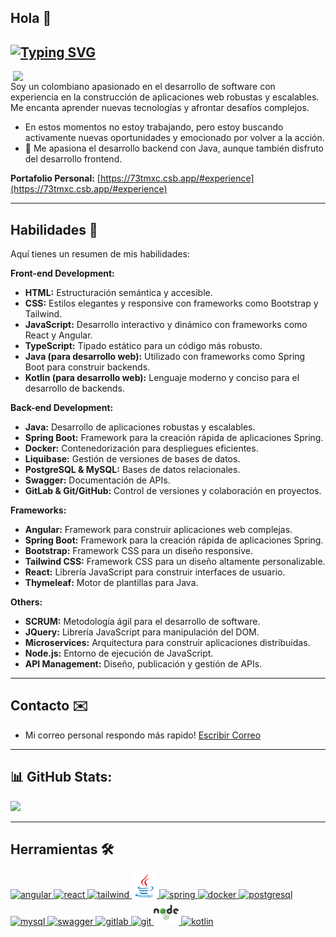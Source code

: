 Hola 👋
--- 
[![Typing SVG](https://readme-typing-svg.demolab.com/?lines=I´m+Johan+Morales+🔥;Software+Developer+;Building+Amazing+Things)](https://git.io/typing-svg)
--- 

<img src="https://media.giphy.com/media/qgQUggAC3Pfv687qPC/giphy.gif" width="500" align="right">

Soy un colombiano apasionado en el desarrollo de software con experiencia en la construcción de aplicaciones web robustas y escalables. Me encanta aprender nuevas tecnologías y afrontar desafíos complejos.

* En estos momentos no estoy trabajando, pero estoy buscando activamente nuevas oportunidades y emocionado por volver a la acción.
* 💙  Me apasiona el desarrollo backend con Java, aunque también disfruto del desarrollo frontend.

**Portafolio Personal:** [https://73tmxc.csb.app/#experience](https://73tmxc.csb.app/#experience)

---

## Habilidades 🚀

Aquí tienes un resumen de mis habilidades:

**Front-end Development:**

* **HTML:** Estructuración semántica y accesible.
* **CSS:** Estilos elegantes y responsive con frameworks como Bootstrap y Tailwind.
* **JavaScript:** Desarrollo interactivo y dinámico con frameworks como React y Angular.
* **TypeScript:** Tipado estático para un código más robusto.
* **Java (para desarrollo web):**  Utilizado con frameworks como Spring Boot para construir backends.
* **Kotlin (para desarrollo web):**  Lenguaje moderno y conciso para el desarrollo de backends.

**Back-end Development:**

* **Java:** Desarrollo de aplicaciones robustas y escalables.
* **Spring Boot:** Framework para la creación rápida de aplicaciones Spring.
* **Docker:** Contenedorización para despliegues eficientes.
* **Liquibase:** Gestión de versiones de bases de datos.
* **PostgreSQL & MySQL:** Bases de datos relacionales.
* **Swagger:** Documentación de APIs.
* **GitLab & Git/GitHub:** Control de versiones y colaboración en proyectos.

**Frameworks:**

* **Angular:** Framework para construir aplicaciones web complejas.
* **Spring Boot:** Framework para la creación rápida de aplicaciones Spring.
* **Bootstrap:** Framework CSS para un diseño responsive.
* **Tailwind CSS:**  Framework CSS para un diseño altamente personalizable.
* **React:**  Librería JavaScript para construir interfaces de usuario.
* **Thymeleaf:**  Motor de plantillas para Java.

**Others:**

* **SCRUM:** Metodología ágil para el desarrollo de software.
* **JQuery:**  Librería JavaScript para manipulación del DOM.
* **Microservices:** Arquitectura para construir aplicaciones distribuidas.
* **Node.js:**  Entorno de ejecución de JavaScript.
* **API Management:** Diseño, publicación y gestión de APIs.


---

## Contacto ✉️

- Mi correo personal respondo más rapido! [Escribir Correo](https://johanmorales211@gmail.com)

---

## 📊 GitHub Stats:

![](https://github-readme-stats.vercel.app/api/top-langs/?username=Helleg0&theme=dark&hide_border=true&include_all_commits=false&count_private=true&layout=compact)

---

## Herramientas 🛠️

<p align="left"> 
  <a href="https://angular.io/" target="_blank"> <img src="https://www.vectorlogo.zone/logos/angular/angular-ar21.svg" alt="angular" width="40" height="40"/> </a>
  <a href="https://es.react.dev/" target="_blank"> <img src="https://www.vectorlogo.zone/logos/reactjs/reactjs-icon.svg" alt="react" width="40" height="40"/> </a>
  <a href="https://tailwindui.com/" target="_blank"> <img src="https://www.vectorlogo.zone/logos/tailwindcss/tailwindcss-icon.svg" alt="tailwind" width="40" height="40"/> </a>
  <a href="https://www.java.com" target="_blank"> <img src="https://raw.githubusercontent.com/devicons/devicon/master/icons/java/java-original.svg" alt="java" width="40" height="40"/> </a>
  <a href="https://spring.io/" target="_blank"> <img src="https://www.vectorlogo.zone/logos/springio/springio-icon.svg" alt="spring" width="40" height="40"/> </a>
  <a href="https://www.docker.com/" target="_blank"> <img src="https://www.vectorlogo.zone/logos/docker/docker-official.svg" alt="docker" width="40" height="40"/> </a>
  <a href="https://www.postgresql.org/" target="_blank"> <img src="https://www.vectorlogo.zone/logos/postgresql/postgresql-icon.svg" alt="postgresql" width="40" height="40"/> </a>
  <a href="https://www.mysql.com/" target="_blank"> <img src="https://www.vectorlogo.zone/logos/mysql/mysql-icon.svg" alt="mysql" width="40" height="40"/> </a>
  <a href="https://swagger.io/" target="_blank"> <img src="https://www.vectorlogo.zone/logos/swagger_api/swagger_api-icon.svg" alt="swagger" width="40" height="40"/> </a>
  <a href="https://about.gitlab.com/" target="_blank"> <img src="https://www.vectorlogo.zone/logos/gitlab/gitlab-icon.svg" alt="gitlab" width="40" height="40"/> </a>
  <a href="https://git-scm.com/" target="_blank"> <img src="https://www.vectorlogo.zone/logos/git-scm/git-scm-icon.svg" alt="git" width="40" height="40"/> </a>
  <a href="https://nodejs.org" target="_blank"> <img src="https://raw.githubusercontent.com/devicons/devicon/master/icons/nodejs/nodejs-original-wordmark.svg" alt="nodejs" width="40" height="40"/> </a>
  <a href="https://www.kotlinlang.org/" target="_blank"> <img src="https://www.vectorlogo.zone/logos/kotlinlang/kotlinlang-icon.svg" alt="kotlin" width="40" height="40"/> </a>
</p
